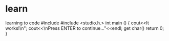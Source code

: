 # learn
learning to code
#include <iostream>
#include <studio.h.>
int main ()
{
cout<<It works!\n";
cout<<\nPress ENTER to continue..."<<endl;
get char()
return 0;
}
